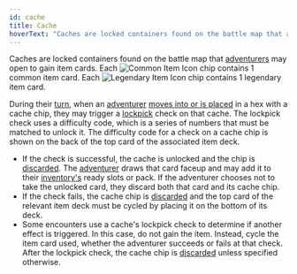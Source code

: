 ```yaml
---
id: cache
title: Cache
hoverText: "Caches are locked containers found on the battle map that adventurers may open to gain item cards"
---
```


Caches are locked containers found on the battle map that [adventurers](/docs/glossary/adventurer) may open to gain item cards. Each <img src="/icons/common-item.svg" alt="Common Item Icon" class="icon-svg" /> chip contains 1 common item card. Each <img src="/icons/legendary-item.svg" alt="Legendary Item Icon" class="icon-svg" /> chip contains 1 legendary item card.

During their [turn](/docs/glossary/turn), when an [adventurer](/docs/glossary/adventurer) [moves into or is placed](/docs/glossary/move-or-place) in a hex with a cache chip, they may trigger a [lockpick](/docs/glossary/lockpicking) check on that cache. The lockpick check uses a difficulty code, which is a series of numbers that must be matched to unlock it. The difficulty code for a check on a cache chip is shown on the back of the top card of the associated item deck.

- If the check is successful, the cache is unlocked and the chip is [discarded](/docs/glossary/discard). The [adventurer](/docs/glossary/adventurer) draws that card faceup and may add it to their [inventory's](/docs/glossary/inventory) ready slots or pack. If the adventurer chooses not to take the unlocked card, they discard both that card and its cache chip.
- If the check fails, the cache chip is [discarded](/docs/glossary/discard) and the top card of the relevant item deck must be cycled by placing it on the bottom of its deck.
- Some encounters use a cache's lockpick check to determine if another effect is triggered. In this case, do not gain the item. Instead, cycle the item card used, whether the adventurer succeeds or fails at that check. After the lockpick check, the cache chip is [discarded](/docs/glossary/discard) unless specified otherwise.
